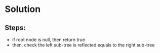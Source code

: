 # Solution
## Steps:
* if root node is null, then return true
* then, check the left sub-tree is reflected equals to the right sub-tree

